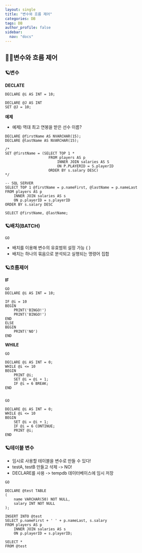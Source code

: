 ```yaml
---
layout: single
title: "변수와 흐름 제어"
categories: DB
tags: DB
author_profile: false
sidebar:
  nav: "docs"
---
```


## 🙇‍♀️변수와 흐름 제어

### 🪐변수

**DECLATE**

```
DECLARE @i AS INT = 10;

DECLARE @J AS INT
SET @J = 10;
```

**예제**

* 예제) 역대 최고 연봉을 받은 선수 이름?
```
DECLARE @firstName AS NVARCHAR(15);
DECLARE @lastName AS NVARCHAR(15);

/*
SET @firstName = (SELECT TOP 1 *
					FROM players AS p
						INNER JOIN salaries AS S
						ON P.PLAYERID = S.playerID
					ORDER BY s.salary DESC)
*/

-- SQL SERVER
SELECT TOP 1 @firstName = p.nameFirst, @lastName = p.nameLast
FROM players AS p
	INNER JOIN salaries AS s
	ON p.playerID = s.playerID
ORDER BY s.salary DESC

SELECT @firstName, @lastName;
```

### 🪐배치(BATCH)

`GO`

* 배치를 이용해 변수의 유효범위 설정 가능 { }
* 배치는 하나의 묶음으로 분석되고 실행되는 명령어 집합

### 🪐흐름제어

**IF**
```
GO
DECLARE @i AS INT = 10;

IF @i = 10
BEGIN
	PRINT('BINGO!')
	PRINT('BINGO!')
END
ELSE
BEGIN
	PRINT('NO')
END
```

**WHILE**

```
GO

DECLARE @i AS INT = 0;
WHILE @i <= 10
BEGIN
	PRINT @i;
	SET @i = @i + 1;
	IF @i = 6 BREAK;
END


GO

DECLARE @i AS INT = 0;
WHILE @i <= 10
BEGIN
	SET @i = @i + 1;
	IF @i = 6 CONTINUE;
	PRINT @i;
END
```

### 🪐테이블 변수

* 임시로 사용할 테이블을 변수로 만들 수 있다!
* testA, testB 만들고 삭제 -> NO!
* DECLARE를 사용 -> tempdb 데이터베이스에 임시 저장

```
GO

DECLARE @test TABLE
(
	name VARCHAR(50) NOT NULL,
	salary INT NOT NULL
);

INSERT INTO @test
SELECT p.nameFirst + ' ' + p.nameLast, s.salary
FROM players AS p
	INNER JOIN salaries AS s
	ON p.playerID = s.playerID;

SELECT *
FROM @test
```
